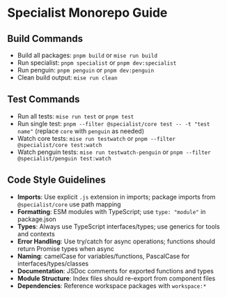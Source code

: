 # Specialist Monorepo Guide

## Build Commands
- Build all packages: `pnpm build` or `mise run build`
- Run specialist: `pnpm specialist` or `pnpm dev:specialist`
- Run penguin: `pnpm penguin` or `pnpm dev:penguin`
- Clean build output: `mise run clean`

## Test Commands
- Run all tests: `mise run test` or `pnpm test`
- Run single test: `pnpm --filter @specialist/core test -- -t "test name"` (replace `core` with `penguin` as needed)
- Watch core tests: `mise run testwatch` or `pnpm --filter @specialist/core test:watch`
- Watch penguin tests: `mise run testwatch-penguin` or `pnpm --filter @specialist/penguin test:watch`

## Code Style Guidelines
- **Imports**: Use explicit `.js` extension in imports; package imports from `@specialist/core` use path mapping
- **Formatting**: ESM modules with TypeScript; use `type: "module"` in package.json
- **Types**: Always use TypeScript interfaces/types; use generics for tools and contexts
- **Error Handling**: Use try/catch for async operations; functions should return Promise types when async
- **Naming**: camelCase for variables/functions, PascalCase for interfaces/types/classes
- **Documentation**: JSDoc comments for exported functions and types
- **Module Structure**: Index files should re-export from component files
- **Dependencies**: Reference workspace packages with `workspace:*`